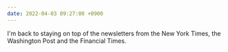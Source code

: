 ```yaml
---
date: 2022-04-03 09:27:00 +0900
---
```


I'm back to staying on top of the newsletters from the New York Times, the Washington Post and the Financial Times.
